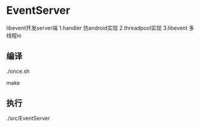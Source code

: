 # EventServer
libevent开发server端
1.handler 仿android实现
2.threadpool实现
3.libevent 多线程io

## 编译
./once.sh

make

## 执行
./src/EventServer
